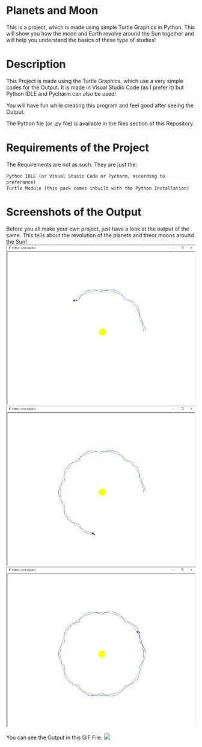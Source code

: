 # Planets and Moon
This is a project, which is made using simple Turtle Graphics in Python. This will show you how the moon and Earth revolve around the Sun together and will help you understand the basics of these type of studies!

# Description
This Project is made using the Turtle Graphics, which use a very simple codes for the Output. It is made in Visual Studio Code (as I prefer it) but Python IDLE and Pycharm can also be used!

You will have fun while creating this program and feel good after seeing the Output.

The Python file (or .py file) is available in the files section of this Repository.

# Requirements of the Project

The Requirements are not as such. They are just the:

```
Python IDLE (or Visual Stusio Code or Pycharm, according to preferance)
Turtle Module (this pack comes inbuilt with the Python Installation)
```

# Screenshots of the Output
Before you all make your own project, just have a look at the output of the same. This tells about the revolution of the planets and theor moons around the Sun!
<img src = "1.png"></img>
<img src = "2.png"></img>
<img src = "3.png"></img>

You can see the Output in this GIF File:
![](Test)
